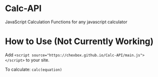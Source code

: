 # Calc-API
JavaScript Calculation Functions for any javascript calculator
# How to Use (Not Currently Working)
Add `<script source="https://chexbox.github.io/Calc-API/main.js"></script>` to your site.

To calculate: `calc(equation)`
